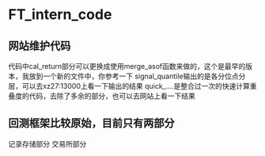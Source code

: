 # FT_intern_code

## 网站维护代码
代码中cal_return部分可以更换成使用merge_asof函数来做的，这个是最早的版本，我放到一个新的文件中，你参考一下
signal_quantile输出的是各分位点分层，可以去xz27:13000上看一下输出的结果
quick_....是整合过一次的快速计算重叠度的代码，去除了多余的部分，也可以去网站上看一下结果

## 回测框架比较原始，目前只有两部分
记录存储部分
交易所部分
